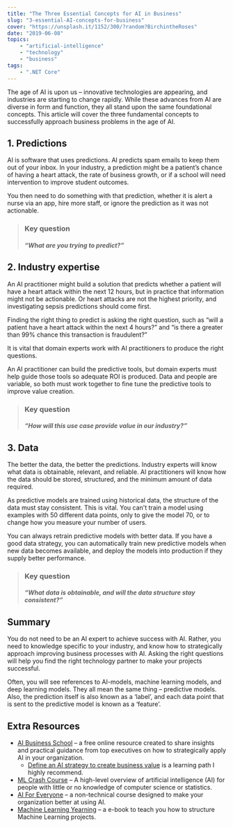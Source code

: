 ```yaml
---
title: "The Three Essential Concepts for AI in Business"
slug: "3-essential-AI-concepts-for-business"
cover: "https://unsplash.it/1152/300/?random?BirchintheRoses"
date: "2019-06-08"
topics:
    - "artificial-intelligence"
    - "technology"
    - "business"
tags:
    - ".NET Core"
---
```


The age of AI is upon us – innovative technologies are appearing, and industries are starting to change rapidly. While these advances from AI are diverse in form and function, they all stand upon the same foundational concepts. This article will cover the three fundamental concepts to successfully approach business problems in the age of AI.

## 1. Predictions

AI is software that uses predictions. AI predicts spam emails to keep them out of your inbox. In your industry, a prediction might be a patient’s chance of having a heart attack, the rate of business growth, or if a school will need intervention to improve student outcomes.

You then need to do something with that prediction, whether it is alert a nurse via an app, hire more staff, or ignore the prediction as it was not actionable.

> ### Key question
>
> ##### *“What are you trying to predict?”*

## 2. Industry expertise

An AI practitioner might build a solution that predicts whether a patient will have a heart attack within the next 12 hours, but in practice that information might not be actionable. Or heart attacks are not the highest priority, and investigating sepsis predictions should come first.

Finding the right thing to predict is asking the right question, such as “will a patient have a heart attack within the next 4 hours?” and “is there a greater than 99% chance this transaction is fraudulent?”

It is vital that domain experts work with AI practitioners to produce the right questions.

An AI practitioner can build the predictive tools, but domain experts must help guide those tools so adequate ROI is produced. Data and people are variable, so both must work together to fine tune the predictive tools to improve value creation.

> ### Key question
>
> ##### *“How will this use case provide value in our industry?”*

## 3. Data

The better the data, the better the predictions. Industry experts will know what data is obtainable, relevant, and reliable. AI practitioners will know how the data should be stored, structured, and the minimum amount of data required.

As predictive models are trained using historical data, the structure of the data must stay consistent. This is vital. You can't train a model using examples with 50 different data points, only to give the model 70, or to change how you measure your number of users.

You can always retrain predictive models with better data. If you have a good data strategy, you can automatically train new predictive models when new data becomes available, and deploy the models into production if they supply better performance.

> ### Key question
>
> ##### *“What data is obtainable, and will the data structure stay consistent?”*

## Summary

You do not need to be an AI expert to achieve success with AI. Rather, you need to knowledge specific to your industry, and know how to strategically approach improving business processes with AI. Asking the right questions will help you find the right technology partner to make your projects successful.

Often, you will see references to AI-models, machine learning models, and deep learning models. They all mean the same thing – predictive models. Also, the prediction itself is also known as a ‘label’, and each data point that is sent to the predictive model is known as a ‘feature’.

## Extra Resources

* [AI Business School](https://www.microsoft.com/ai/ai-business-school) – a free online resource created to share insights and practical guidance from top executives on how to strategically apply AI in your organization.
  * [Define an AI strategy to create business value](https://docs.microsoft.com/learn/paths/ai-strategy-for-business-value/) is a learning path I highly recommend.
* [ML Crash Course](https://aischool.microsoft.com/machine-learning/learning-paths/ml-crash-course) – A high-level overview of artificial intelligence (AI) for people with little or no knowledge of computer science or statistics.
* [AI For Everyone](https://www.coursera.org/learn/ai-for-everyone) – a non-technical course designed to make your organization better at using AI.
* [Machine Learning Yearning](https://www.mlyearning.org/) – a e-book to teach you how to structure Machine Learning projects.
